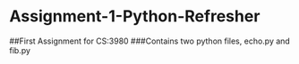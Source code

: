 # Assignment-1-Python-Refresher
##First Assignment for CS:3980
###Contains two python files, echo.py and fib.py
